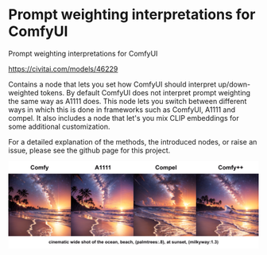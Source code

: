 Prompt weighting interpretations for ComfyUI
========================

Prompt weighting interpretations for ComfyUI

https://civitai.com/models/46229

Contains a node that lets you set how ComfyUI should interpret up/down-weighted tokens. By default ComfyUI does not interpret prompt weighting the same way as A1111 does. This node lets you switch between different ways in which this is done in frameworks such as ComfyUI, A1111 and compel. It also includes a node that let's you mix CLIP embeddings for some additional customization.

For a detailed explanation of the methods, the introduced nodes, or raise an issue, please see the github page for this project.

![compare](media/compare.png)
